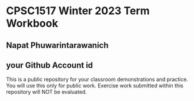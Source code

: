 # CPSC1517 Winter 2023 Term Workbook

## Napat Phuwarintarawanich

## your Github Account id

This is a public repository for your classroom demonstrations and practice. You will use this only for public work. Exercise work submitted within this repository will NOT be evaluated.
